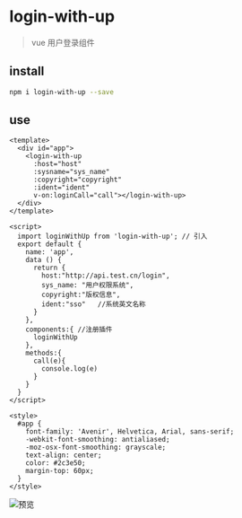 # login-with-up

> vue 用户登录组件

## install

``` bash
npm i login-with-up --save

```

## use

```vue
<template>
  <div id="app">
    <login-with-up
      :host="host"
      :sysname="sys_name"
      :copyright="copyright"
      :ident="ident"
      v-on:loginCall="call"></login-with-up>
  </div>
</template>

<script>
  import loginWithUp from 'login-with-up'; // 引入
  export default {
    name: 'app',
    data () {
      return {
        host:"http://api.test.cn/login",
        sys_name: "用户权限系统",
        copyright:"版权信息",
        ident:"sso"   //系统英文名称
      }
    },
    components:{ //注册插件
      loginWithUp
    },
    methods:{
      call(e){
        console.log(e)
      }
    }
  }
</script>

<style>
  #app {
    font-family: 'Avenir', Helvetica, Arial, sans-serif;
    -webkit-font-smoothing: antialiased;
    -moz-osx-font-smoothing: grayscale;
    text-align: center;
    color: #2c3e50;
    margin-top: 60px;
  }
</style>
```


![预览](https://raw.githubusercontent.com/micro-plat/login-with-up/dev/view.png)
